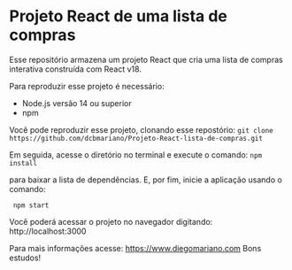 # Projeto React de uma lista de compras

Esse repositório armazena um projeto React que cria uma lista de compras interativa construída com React v18. 

Para reproduzir esse projeto é necessário:
- Node.js versão 14 ou superior
- npm 

Você pode reproduzir esse projeto, clonando esse repostório:
``` git clone https://github.com/dcbmariano/Projeto-React-lista-de-compras.git ```

Em seguida, acesse o diretório no terminal e execute o comando:
``` npm install ```

para baixar a lista de dependências. E, por fim, inicie a aplicação usando o comando:

``` npm start```

Você poderá acessar o projeto no navegador digitando:
http://localhost:3000


Para mais informações acesse: https://www.diegomariano.com
Bons estudos!